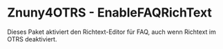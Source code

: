 # Znuny4OTRS - EnableFAQRichText

Dieses Paket aktiviert den Richtext-Editor für FAQ, auch wenn Richtext im OTRS deaktiviert.
